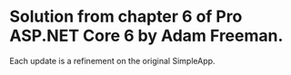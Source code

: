 # Solution from chapter 6 of Pro ASP.NET Core 6 by Adam Freeman. 

Each update is a refinement on the original SimpleApp.
